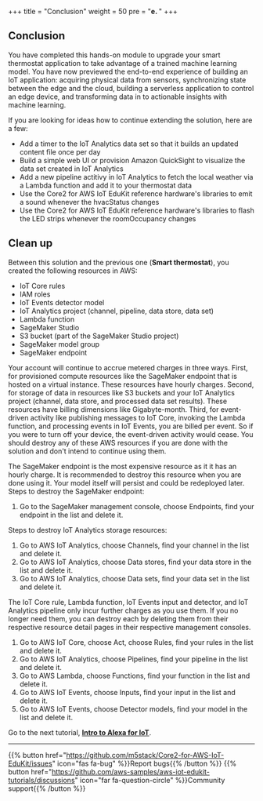+++
title = "Conclusion"
weight = 50
pre = "<b>e. </b>"
+++

## Conclusion
You have completed this hands-on module to upgrade your smart thermostat application to take advantage of a trained machine learning model. You have now previewed the end-to-end experience of building an IoT application: acquiring physical data from sensors, synchronizing state between the edge and the cloud, building a serverless application to control an edge device, and transforming data in to actionable insights with machine learning.

If you are looking for ideas how to continue extending the solution, here are a few:

* Add a timer to the IoT Analytics data set so that it builds an updated content file once per day
* Build a simple web UI or provision Amazon QuickSight to visualize the data set created in IoT Analytics
* Add a new pipeline actitivy in IoT Analytics to fetch the local weather via a Lambda function and add it to your thermostat data
* Use the Core2 for AWS IoT EduKit reference hardware's libraries to emit a sound whenever the hvacStatus changes
* Use the Core2 for AWS IoT EduKit reference hardware's libraries to flash the LED strips whenever the roomOccupancy changes

## Clean up
Between this solution and the previous one (**Smart thermostat**), you created the following resources in AWS:

* IoT Core rules
* IAM roles
* IoT Events detector model
* IoT Analytics project (channel, pipeline, data store, data set)
* Lambda function
* SageMaker Studio
* S3 bucket (part of the SageMaker Studio project)
* SageMaker model group
* SageMaker endpoint

Your account will continue to accrue metered charges in three ways. First, for provisioned compute resources like the SageMaker endpoint that is hosted on a virtual instance. These resources have hourly charges. Second, for storage of data in resources like S3 buckets and your IoT Analytics project (channel, data store, and processed data set results). These resources have billing dimensions like Gigabyte-month. Third, for event-driven activity like publishing messages to IoT Core, invoking the Lambda function, and processing events in IoT Events, you are billed per event. So if you were to turn off your device, the event-driven activity would cease. You should destroy any of these AWS resources if you are done with the solution and don't intend to continue using them.

The SageMaker endpoint is the most expensive resource as it it has an hourly charge. It is recommended to destroy this resource when you are done using it. Your model itself will persist and could be redeployed later. Steps to destroy the SageMaker endpoint:

1. Go to the SageMaker management console, choose Endpoints, find your endpoint in the list and delete it.

Steps to destroy IoT Analytics storage resources:

1. Go to AWS IoT Analytics, choose Channels, find your channel in the list and delete it.
2. Go to AWS IoT Analytics, choose Data stores, find your data store in the list and delete it.
3. Go to AWS IoT Analytics, choose Data sets, find your data set in the list and delete it.

The IoT Core rule, Lambda function, IoT Events input and detector, and IoT Analytics pipeline only incur further charges as you use them. If you no longer need them, you can destroy each by deleting them from their respective resource detail pages in their respective management consoles.

1. Go to AWS IoT Core, choose Act, choose Rules, find your rules in the list and delete it.
2. Go to AWS IoT Analytics, choose Pipelines, find your pipeline in the list and delete it.
3. Go to AWS Lambda, choose Functions, find your function in the list and delete it.
4. Go to AWS IoT Events, choose Inputs, find your input in the list and delete it.
5. Go to AWS IoT Events, choose Detector models, find your model in the list and delete it.


Go to the next tutorial, [**Intro to Alexa for IoT**](/en_uk/intro-to-alexa-for-iot.html).

---
{{% button href="https://github.com/m5stack/Core2-for-AWS-IoT-EduKit/issues" icon="fas fa-bug" %}}Report bugs{{% /button %}} {{% button href="https://github.com/aws-samples/aws-iot-edukit-tutorials/discussions" icon="far fa-question-circle" %}}Community support{{% /button %}}